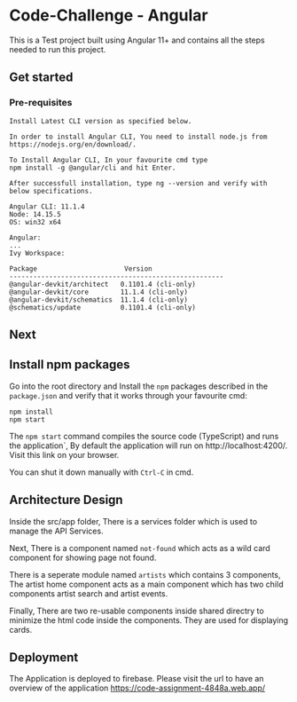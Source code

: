# Code-Challenge - Angular

This is a Test project built using Angular 11+ and contains all the steps needed to run this project.


## Get started

### Pre-requisites
```shell
Install Latest CLI version as specified below. 

In order to install Angular CLI, You need to install node.js from 
https://nodejs.org/en/download/. 

To Install Angular CLI, In your favourite cmd type 
npm install -g @angular/cli and hit Enter.

After successfull installation, type ng --version and verify with below specifications. 

Angular CLI: 11.1.4
Node: 14.15.5
OS: win32 x64

Angular:
...
Ivy Workspace:

Package                      Version
------------------------------------------------------
@angular-devkit/architect   0.1101.4 (cli-only)
@angular-devkit/core        11.1.4 (cli-only)
@angular-devkit/schematics  11.1.4 (cli-only)
@schematics/update          0.1101.4 (cli-only)
``` 

## Next


## Install npm packages

Go into the root directory and Install the `npm` packages described in the `package.json` and verify that it works through your favourite cmd:

```shell
npm install
npm start
```

The `npm start` command compiles the source code (TypeScript) and runs the application`, By default the application will run on http://localhost:4200/. Visit this link on your browser.

You can shut it down manually with `Ctrl-C` in cmd.

## Architecture Design

Inside the src/app folder, There is a services folder which is used to manage the API Services. 

Next, There is a component named ```not-found``` which acts as a wild card component for showing page not found.

There is a seperate module named ```artists```
which contains 3 components, The artist home component acts as a main component which has two child components artist search and artist events.

Finally, There are two re-usable components inside shared directry to minimize the html code inside the components. They are used for displaying cards. 


## Deployment

The Application is deployed to firebase. Please visit the url to have an overview of the application
https://code-assignment-4848a.web.app/
